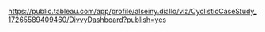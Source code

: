 https://public.tableau.com/app/profile/alseiny.diallo/viz/CyclisticCaseStudy_17265589409460/DivvyDashboard?publish=yes

